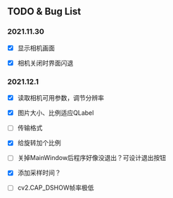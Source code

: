 ## TODO & Bug List



### 2021.11.30

- [x] 显示相机画面
- [x] 相机关闭时界面闪退



### 2021.12.1

- [x] 读取相机可用参数，调节分辨率
- [x] 图片大小、比例适应QLabel
- [ ] 传输格式
- [x] 给旋转加个比例
- [ ] 关掉MainWindow后程序好像没退出？可设计退出按钮
- [x] 添加采样时间？
- [ ] cv2.CAP_DSHOW帧率极低


